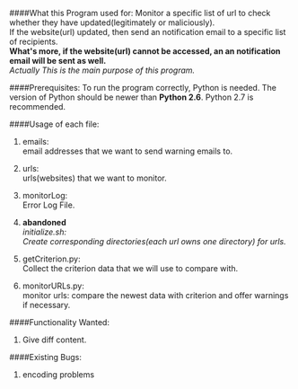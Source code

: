 ####What this Program used for:
Monitor a specific list of url to check whether they have updated(legitimately or maliciously).<br>
If the website(url) updated, then send an notification email to a specific list of recipients.<br>
**What's more, if the website(url) cannot be accessed, an an notification email will be sent as well.**<br>
_Actually This is the main purpose of this program._<br>

####Prerequisites:
To run the program correctly, Python is needed.
The version of Python should be newer than **Python 2.6**. Python 2.7 is recommended.

####Usage of each file:
1. emails:<br>
email addresses that we want to send warning emails to.

2. urls:<br>
urls(websites) that we want to monitor.

3. monitorLog:<br>
Error Log File.

4. **abandoned**<br>
_initialize.sh:<br>
Create corresponding directories(each url owns one directory) for urls._

5. getCriterion.py:<br>
Collect the criterion data that we will use to compare with.

6. monitorURLs.py:<br>
monitor urls: compare the newest data with criterion and offer warnings if necessary.

####Functionality Wanted:
1. Give diff content.


####Existing Bugs:
1. encoding problems
